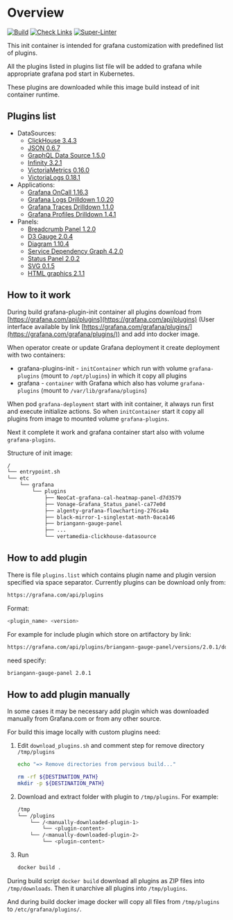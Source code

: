 # Overview

[![Build](https://github.com/Netcracker/qubership-grafana-plugins-init/actions/workflows/build.yaml/badge.svg)](https://github.com/Netcracker/qubership-grafana-plugins-init/actions/workflows/build.yaml)
[![Check Links](https://github.com/Netcracker/qubership-grafana-plugins-init/actions/workflows/link-checker.yaml/badge.svg)](https://github.com/Netcracker/qubership-grafana-plugins-init/actions/workflows/link-checker.yaml)
[![Super-Linter](https://github.com/Netcracker/qubership-grafana-plugins-init/actions/workflows/super-linter.yaml/badge.svg)](https://github.com/Netcracker/qubership-grafana-plugins-init/actions/workflows/super-linter.yaml)

This init container is intended for grafana customization with predefined list of plugins.

All the plugins listed in plugins list file will be added to grafana while appropriate grafana pod start in Kubernetes.

These plugins are downloaded while this image build instead of init container runtime.

## Plugins list

* DataSources:
  * [ClickHouse 3.4.3](https://grafana.com/grafana/plugins/vertamedia-clickhouse-datasource)
  * [JSON 0.6.7](https://grafana.com/grafana/plugins/simpod-json-datasource)
  * [GraphQL Data Source 1.5.0](https://grafana.com/grafana/plugins/retrodaredevil-wildgraphql-datasource)
  * [Infinity 3.2.1](https://grafana.com/grafana/plugins/yesoreyeram-infinity-datasource)
  * [VictoriaMetrics 0.16.0](https://grafana.com/grafana/plugins/victoriametrics-metrics-datasource)
  * [VictoriaLogs 0.18.1](https://grafana.com/grafana/plugins/victoriametrics-logs-datasource)
* Applications:
  * [Grafana OnCall 1.16.3](https://grafana.com/grafana/plugins/grafana-oncall-app)
  * [Grafana Logs Drilldown 1.0.20](https://grafana.com/grafana/plugins/grafana-lokiexplore-app)
  * [Grafana Traces Drilldown 1.1.0](https://grafana.com/grafana/plugins/grafana-exploretraces-app)
  * [Grafana Profiles Drilldown 1.4.1](https://grafana.com/grafana/plugins/grafana-pyroscope-app)
* Panels:
  * [Breadcrumb Panel 1.2.0](https://grafana.com/grafana/plugins/timomyl-breadcrumb-panel)
  * [D3 Gauge 2.0.4](https://grafana.com/grafana/plugins/briangann-gauge-panel)
  * [Diagram 1.10.4](https://grafana.com/grafana/plugins/jdbranham-diagram-panel)
  * [Service Dependency Graph 4.2.0](https://grafana.com/grafana/plugins/novatec-sdg-panel)
  * [Status Panel 2.0.2](https://grafana.com/grafana/plugins/vonage-status-panel)
  * [SVG 0.1.5](https://grafana.com/grafana/plugins/aceiot-svg-panel)
  * [HTML graphics 2.1.1](https://grafana.com/grafana/plugins/gapit-htmlgraphics-panel)

## How to it work

During build grafana-plugin-init container all plugins download from
[https://grafana.com/api/plugins](https://grafana.com/api/plugins)
(User interface available by link [https://grafana.com/grafana/plugins/](https://grafana.com/grafana/plugins/))
and add into docker image.

When operator create or update Grafana deployment it create deployment with two containers:

* grafana-plugins-init - `initContainer` which run with volume `grafana-plugins` (mount to `/opt/plugins`) in which it
  copy all plugins
* grafana - `container` with Grafana which also has volume `grafana-plugins` (mount to `/var/lib/grafana/plugins`)

When pod `grafana-deployment` start with init container, it always run first and execute initialize actions.
So when `initContainer` start it copy all plugins from image to mounted volume `grafana-plugins`.

Next it complete it work and grafana container start also with volume `grafana-plugins`.

Structure of init image:

```bash
/
└── entrypoint.sh
└── etc
    └── grafana
        └── plugins
            ├── NeoCat-grafana-cal-heatmap-panel-d7d3579
            ├── Vonage-Grafana_Status_panel-ca77e0d
            ├── algenty-grafana-flowcharting-276ca4a
            ├── black-mirror-1-singlestat-math-0aca146
            ├── briangann-gauge-panel
            ├── ...
            └── vertamedia-clickhouse-datasource
```

## How to add plugin

There is file `plugins.list` which contains plugin name and plugin version specified via space separator.
Currently plugins can be download only from:

```bash
https://grafana.com/api/plugins
```

Format:

```bash
<plugin_name> <version>
```

For example for include plugin which store on artifactory by link:

```bash
https://grafana.com/api/plugins/briangann-gauge-panel/versions/2.0.1/download
```

need specify:

```bash
briangann-gauge-panel 2.0.1
```

## How to add plugin manually

In some cases it may be necessary add plugin which was downloaded manually from Grafana.com or from any other source.

For build this image locally with custom plugins need:

1. Edit `download_plugins.sh` and comment step for remove directory `/tmp/plugins`

    ```bash
    echo "=> Remove directories from pervious build..."

    rm -rf ${DESTINATION_PATH}
    mkdir -p ${DESTINATION_PATH}
    ```

2. Download and extract folder with plugin to `/tmp/plugins`. For example:

    ```bash
    /tmp
    └── /plugins
        └── /<manually-downloaded-plugin-1>
            └── <plugin-content>
        └── /<manually-downloaded-plugin-2>
            └── <plugin-content>
    ```

3. Run

    ```bash
    docker build .
    ```

During build script `docker build` download all plugins as ZIP files into `/tmp/downloads`.
Then it unarchive all plugins into `/tmp/plugins`.

And during build docker image docker will copy all files from `/tmp/plugins` to `/etc/grafana/plugins/`.
